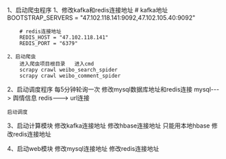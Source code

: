 1、启动爬虫程序
    1、修改kafka和redis连接地址
        # kafka地址
        BOOTSTRAP_SERVERS = "47.102.118.141:9092,47.102.105.40:9092"

        # redis连接地址
        REDIS_HOST = "47.102.118.141"
        REDIS_PORT = "6379"

    2、启动爬虫
        进入爬虫项目根目录   进入cmd
        scrapy crawl weibo_search_spider
        scrapy crawl weibo_comment_spider

2、启动调度程序   每5分钟轮询一次
    修改mysql数据库地址和redis连接
    mysql--->  舆情信息
    redis--->  url连接

    启动调度

3、启动计算模块
    修改kafka连接地址
    修改hbase连接地址   只能用本地hbase
    修改redis连接地址


4、启动web模块
    修改mysql连接地址
    修改redis连接地址